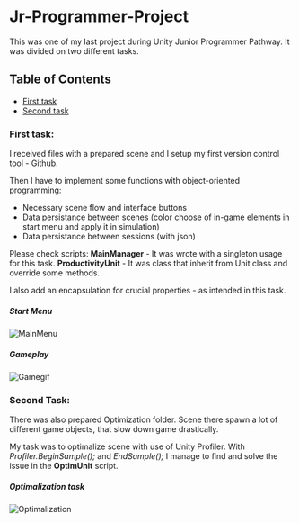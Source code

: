 # **Jr-Programmer-Project**

This was one of my last project during Unity Junior Programmer Pathway. It was divided on two different tasks.

## Table of Contents
 * [First task](https://github.com/Minal06/Jr-Programmer-Project/blob/main/README.md#first-task)
 * [Second task](https://github.com/Minal06/Jr-Programmer-Project/blob/main/README.md#second-task)

### First task:

I received files with a prepared scene and I setup my first version control tool - Github.

Then I have to implement some functions with object-oriented programming:
- Necessary scene flow and interface buttons
- Data persistance between scenes (color choose of in-game elements in start menu and apply it in  simulation)
- Data persistance between sessions (with json)

Please check scripts:
 **MainManager** - It was wrote with a singleton usage for this task. 
 **ProductivityUnit** - It was class that inherit from Unit class and override some methods.

I also add an encapsulation for crucial properties - as intended in this task.

##### Start Menu
![MainMenu](https://user-images.githubusercontent.com/94176489/177878076-94b2a31f-f645-45f6-80b3-ffda910722e6.jpg)

##### Gameplay
![Gamegif](https://user-images.githubusercontent.com/94176489/177879000-f9cd64e4-6f65-45ab-ac61-489ec014c894.gif)

### Second Task:

There was also prepared Optimization folder. Scene there spawn a lot of different game objects, that slow down game drastically.

My task was to optimalize scene with use of Unity Profiler.
With *Profiler.BeginSample();* and *EndSample();* I manage to find and solve the issue in the **OptimUnit** script.

##### Optimalization task
![Optimalization](https://user-images.githubusercontent.com/94176489/177877824-f5b20e70-a271-4342-acd7-fa1c23539a53.gif)



